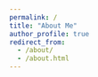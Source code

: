 ```yaml
---
permalink: /
title: "About Me"
author_profile: true
redirect_from: 
  - /about/
  - /about.html
---
```





